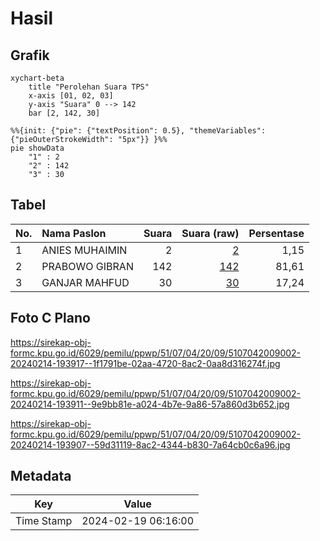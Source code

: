 # Hasil

## Grafik

```mermaid
xychart-beta
    title "Perolehan Suara TPS"
    x-axis [01, 02, 03]
    y-axis "Suara" 0 --> 142
    bar [2, 142, 30]
```

```mermaid
%%{init: {"pie": {"textPosition": 0.5}, "themeVariables": {"pieOuterStrokeWidth": "5px"}} }%%
pie showData
    "1" : 2
    "2" : 142
    "3" : 30
```

## Tabel

| No. | Nama Paslon    | Suara | Suara (raw) | Persentase |
|:--- |:-------------- | -----:| -----------:| ----------:|
| 1   | ANIES MUHAIMIN | 2     | [2][p-1]    | 1,15       |
| 2   | PRABOWO GIBRAN | 142   | [142][p-2]  | 81,61      |
| 3   | GANJAR MAHFUD  | 30    | [30][p-3]   | 17,24      |


[p-1]: https://github.com/gigit-pemilu/pemilu-2024-51-bali/blob/main/pilpres/hitung-suara/sub/51-bali/sub/07-karangasem/sub/04-karangasem/sub/2009-pertima/sub/002-tps/sub/paslon-1.txt
[p-2]: https://github.com/gigit-pemilu/pemilu-2024-51-bali/blob/main/pilpres/hitung-suara/sub/51-bali/sub/07-karangasem/sub/04-karangasem/sub/2009-pertima/sub/002-tps/sub/paslon-2.txt
[p-3]: https://github.com/gigit-pemilu/pemilu-2024-51-bali/blob/main/pilpres/hitung-suara/sub/51-bali/sub/07-karangasem/sub/04-karangasem/sub/2009-pertima/sub/002-tps/sub/paslon-3.txt

## Foto C Plano

https://sirekap-obj-formc.kpu.go.id/6029/pemilu/ppwp/51/07/04/20/09/5107042009002-20240214-193917--1f1791be-02aa-4720-8ac2-0aa8d316274f.jpg

https://sirekap-obj-formc.kpu.go.id/6029/pemilu/ppwp/51/07/04/20/09/5107042009002-20240214-193911--9e9bb81e-a024-4b7e-9a86-57a860d3b652.jpg

https://sirekap-obj-formc.kpu.go.id/6029/pemilu/ppwp/51/07/04/20/09/5107042009002-20240214-193907--59d31119-8ac2-4344-b830-7a64cb0c6a96.jpg


## Metadata

| Key        | Value               |
| ---------- | ------------------- |
| Time Stamp | 2024-02-19 06:16:00 |



